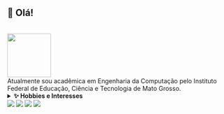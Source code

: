 ## 🖖 Olá!
<div style="display": inline_block"><br>
  <img height="100" src="http://img2.wikia.nocookie.net/__cb20141107003240/muppet/images/thumb/b/b4/Drink_Kermit_TED_2014.gif/252px-Drink_Kermit_TED_2014.gif">
</div>

<div>
Atualmente sou acadêmica em Engenharia da Computação pelo Instituto Federal de Educação, Ciência e Tecnologia de Mato Grosso.
</div>

<details>
    <summary><b>✨ Hobbies e Interesses</b></summary><br/>
    
    - 🍣 Comer...
    - 📺 Assistir doramas, filmes, séries...
    - 👀 Estou interessada em tudo que posso ou não aprender...  
    - 🌱 Atualmente estou aprendendo sobre o ESP8266... 
    - 👽 Estou procurando colaborar?! No momento não...
</details>


<div>
  <a href="https://www.instagram.com/tassoares_/"><img src="https://img.shields.io/badge/Instagram-E4405F?style=for-the-badge&logo=instagram&logoColor=white"></a>
  <a href="https://www.youtube.com/channel/UCXitBlty8aLBLBcCxuR-86Q"><img src="https://img.shields.io/badge/YouTube-FF0000?style=for-the-badge&logo=youtube&logoColor=white"></a>
  <a href="https://https://sitoshnaa.tumblr.com"><img src="https://img.shields.io/badge/Tumblr-%2336465D.svg?&style=for-the-badge&logo=Tumblr&logoColor=white"></a>
  <a href="https://https://twitter.com/Samarapunzel"><img src="https://img.shields.io/badge/Twitter-1DA1F2?style=for-the-badge&logo=twitter&logoColor=white"></a>
</div>
